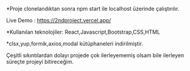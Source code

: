 *Proje clonelandıktan sonra 
npm start ile localhost üzerinde çalıştırılır.

Live Demo : https://2ndproject.vercel.app/

*Kullanılan teknolojiler: React,Javascript,Bootstrap,CSS,HTML

*clsx,yup,formik,axios,modal kütüphaneleri indirilmiştir.

Çeşitli sıkıntılardan dolayı projede çok ilerleyememiş olsam bile ilerleyen süreçte projeyi bitireceğim.
